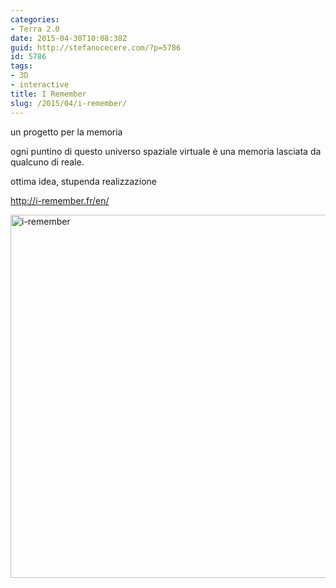 ```yaml
---
categories:
- Terra 2.0
date: 2015-04-30T10:08:38Z
guid: http://stefanocecere.com/?p=5786
id: 5786
tags:
- 3D
- interactive
title: I Remember
slug: /2015/04/i-remember/
---
```


un progetto per la memoria

ogni puntino di questo universo spaziale virtuale è una memoria lasciata da qualcuno di reale.

ottima idea, stupenda realizzazione

<http://i-remember.fr/en/>

[<img class="alignnone size-full wp-image-5787" src="http://stefanocecere.com/wp-content/uploads/sites/3/2015/04/i-remember.jpg" alt="i-remember" width="902" height="581" srcset="http://stefanocecere.com/wp-content/uploads/sites/3/2015/04/i-remember.jpg 902w, http://stefanocecere.com/wp-content/uploads/sites/3/2015/04/i-remember-300x193.jpg 300w" sizes="(max-width: 902px) 100vw, 902px" />](http://i-remember.fr/en/)